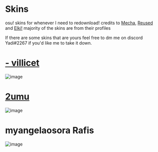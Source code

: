 # Skins
osu! skins for whenever I need to redownload!
credits to [Mecha](https://github.com/Mechaaaaa/osuskins), [Reused](https://github.com/rudj-skinhub/woal/blob/tyfh/reused.md) and [Elki!](https://osu.ppy.sh/users/8136525) majority of the skins are from their profiles

If there are some skins that are yours feel free to dm me on discord Yadi#2267 if you'd like me to take it down.


# [- villicet](https://meowsta.s-ul.eu/WJ6BdzPh)
![image](https://user-images.githubusercontent.com/130260934/231318214-5d820dd4-3143-4c2a-b943-cbbf371d1148.png)

# [2umu](https://github.com/rudj-skinhub/woal/raw/tyfh/reused/2umu.osk)
![image](https://user-images.githubusercontent.com/130260934/231319270-f7d8c162-a3b6-4aa4-b615-4edb0059a355.png)

# myangelaosora Rafis
![image](https://user-images.githubusercontent.com/130260934/231319789-7169d213-8158-4df5-b0e8-11f4c0e1a720.jpg)
